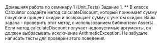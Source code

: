 Домашняя работа по семинару 1 (Unit_Tests)
Задание 1. **
В классе Calculator создайте метод calculateDiscount, который принимает сумму покупки и процент скидки и возвращает сумму с учетом скидки.
Ваша задача - проверить этот метод с использованием библиотеки AssertJ. Если метод calculateDiscount получает недопустимые аргументы, 
он должен выбрасывать исключение ArithmeticException. Не забудьте написать тесты для проверки этого поведения.

